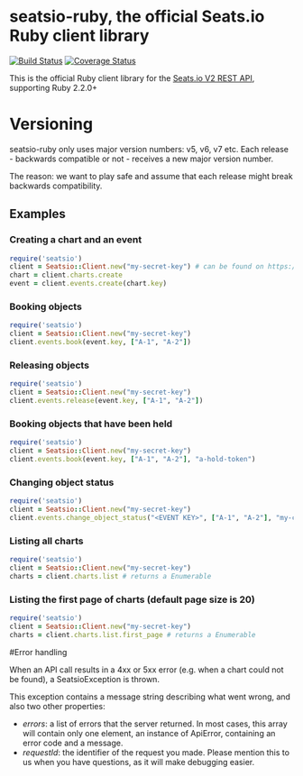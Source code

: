 # seatsio-ruby, the official Seats.io Ruby client library

[![Build Status](https://travis-ci.org/seatsio/seatsio-ruby.svg?branch=master)](https://travis-ci.org/seatsio/seatsio-ruby)
[![Coverage Status](https://coveralls.io/repos/github/seatsio/seatsio-ruby/badge.svg?branch=master)](https://coveralls.io/github/seatsio/seatsio-ruby?branch=master)

This is the official Ruby client library for the [Seats.io V2 REST API](https://docs.seats.io/docs/api-overview), supporting Ruby 2.2.0+


# Versioning

seatsio-ruby only uses major version numbers: v5, v6, v7 etc. Each release - backwards compatible or not - receives a new major version number.

The reason: we want to play safe and assume that each release might break backwards compatibility.

## Examples

### Creating a chart and an event

```ruby
require('seatsio')
client = Seatsio::Client.new("my-secret-key") # can be found on https://app.seats.io/settings
chart = client.charts.create
event = client.events.create(chart.key)
```

### Booking objects

```ruby
require('seatsio')
client = Seatsio::Client.new("my-secret-key")
client.events.book(event.key, ["A-1", "A-2"])
```

### Releasing objects

```ruby
require('seatsio')
client = Seatsio::Client.new("my-secret-key")
client.events.release(event.key, ["A-1", "A-2"])
```

### Booking objects that have been held

```ruby
require('seatsio')
client = Seatsio::Client.new("my-secret-key")
client.events.book(event.key, ["A-1", "A-2"], "a-hold-token")
```

### Changing object status

```ruby
require('seatsio')
client = Seatsio::Client.new("my-secret-key")
client.events.change_object_status("<EVENT KEY>", ["A-1", "A-2"], "my-custom-status")
```

### Listing all charts

```ruby
require('seatsio')
client = Seatsio::Client.new("my-secret-key")
charts = client.charts.list # returns a Enumerable
```

### Listing the first page of charts (default page size is 20)

```ruby
require('seatsio')
client = Seatsio::Client.new("my-secret-key")
charts = client.charts.list.first_page # returns a Enumerable
```

#Error handling

When an API call results in a 4xx or 5xx error (e.g. when a chart could not be found), a SeatsioException is thrown.

This exception contains a message string describing what went wrong, and also two other properties:

* *errors*: a list of errors that the server returned. In most cases, this array will contain only one element, an instance of ApiError, containing an error code and a message.
* *requestId*: the identifier of the request you made. Please mention this to us when you have questions, as it will make debugging easier.

